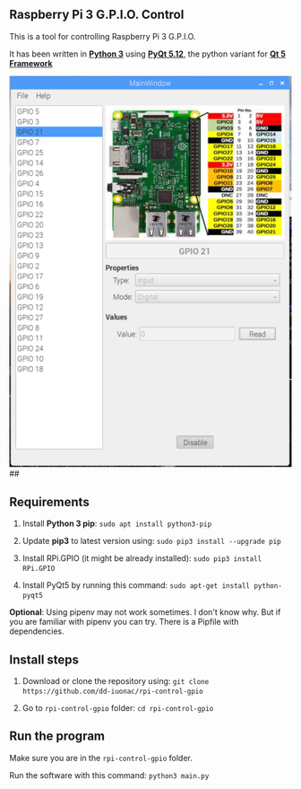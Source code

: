 ## Raspberry Pi 3 G.P.I.O. Control
This is a tool for controlling Raspberry Pi 3 G.P.I.O.

It has been written in [**Python 3**](https://www.python.org/) using [**PyQt 5.12**](https://www.riverbankcomputing.com/static/Docs/PyQt5/), the python variant for [**Qt 5 Framework**](https://www.qt.io/)


<img src="icons/rpi-control.png">
## 

## Requirements
1. Install **Python 3 pip**:
`sudo apt install python3-pip`

2. Update **pip3** to latest version using:
`sudo pip3 install --upgrade pip`

3. Install RPi.GPIO (it might be already installed):
    `sudo pip3 install RPi.GPIO`

4. Install PyQt5 by running this command:
`sudo apt-get install python-pyqt5`


**Optional**: Using pipenv may not work sometimes. I don't know why. But if you are familiar with pipenv you can try. There is a Pipfile with dependencies.

## Install steps
1. Download or clone the repository using:
`git clone https://github.com/dd-iuonac/rpi-control-gpio`

2. Go to `rpi-control-gpio` folder:
`cd rpi-control-gpio`

## Run the program
Make sure you are in the `rpi-control-gpio` folder.

Run the software with this command:
    `python3 main.py`
